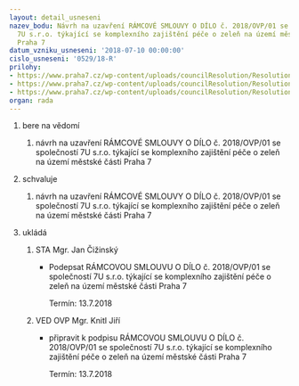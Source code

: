 ```yaml
---
layout: detail_usneseni
nazev_bodu: Návrh na uzavření RÁMCOVÉ SMLOUVY O DÍLO č. 2018/OVP/01 se společností
  7U s.r.o. týkající se komplexního zajištění péče o zeleň na území městské části
  Praha 7
datum_vzniku_usneseni: '2018-07-10 00:00:00'
cislo_usneseni: '0529/18-R'
prilohy:
- https://www.praha7.cz/wp-content/uploads/councilResolution/Resolutions/30064/export/6392_Duvodovazpravasmlouva7Uzelen~373605.docx
- https://www.praha7.cz/wp-content/uploads/councilResolution/Resolutions/30064/export/final_OPV_7U_verejnazelen~373604.pdf
- https://www.praha7.cz/wp-content/uploads/councilResolution/Resolutions/30064/export/export~374395.pdf
organ: rada
---
```

<ol id="urzList" class="urzList_view"><li class="urzClass1" id=""><span name="1">bere na vědomí</span><ol class="urzOlClass decimal "><li class="urzClass2" id="" style="text-align: left;"><span><p>návrh na uzavření RÁMCOVÉ SMLOUVY O DÍLO č. 2018/OVP/01 se společností 7U s.r.o. týkající se komplexního zajištění péče o zeleň na území městské části Praha 7</p></span></li></ol></li><li class="urzClass1" id=""><span name="24">schvaluje</span><ol class="urzOlClass decimal "><li class="urzClass2" id="" style="text-align: left;"><span><p>návrh na uzavření RÁMCOVÉ SMLOUVY O DÍLO č. 2018/OVP/01 se společností 7U s.r.o. týkající se komplexního zajištění péče o zeleň na území městské části Praha 7</p></span></li></ol></li><li class="urzClass1" id="urzUkoly"><span name="1">ukládá</span><ol class="urzOlClass"><li class="urzClass2"><span><p>STA Mgr. Jan Čižinský</p></span><ul class="urzUlClass"><li class="urzClass3"><span><p>Podepsat RÁMCOVOU SMLOUVU O DÍLO č. 2018/OVP/01 se společností 7U s.r.o. týkající se komplexního zajištění péče o zeleň na území městské části Praha 7</p></span><span class="urzUkolTermin">  Termín:&nbsp;13.7.2018</span></li></ul></li><li class="urzClass2"><span><p>VED OVP Mgr. Knitl Jiří</p></span><ul class="urzUlClass"><li class="urzClass3"><span><p>připravit k podpisu RÁMCOVOU SMLOUVU O DÍLO č. 2018/OVP/01 se společností 7U s.r.o. týkající se komplexního zajištění péče o zeleň na území městské části Praha 7</p></span><span class="urzUkolTermin">  Termín:&nbsp;13.7.2018</span></li></ul></li></ol></li></ol>